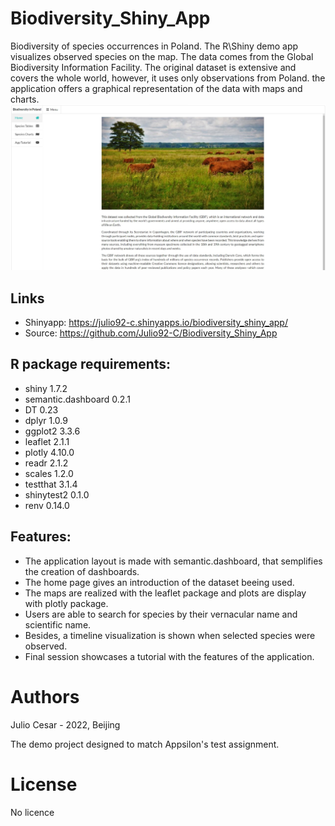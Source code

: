 # Biodiversity_Shiny_App
Biodiversity of species occurrences in Poland. The R\Shiny demo app visualizes observed species on the map. The data comes from the Global Biodiversity Information Facility. The original dataset is extensive and covers the whole world, however, it uses only observations from Poland. the application offers a graphical representation of the data with maps and charts.
![](images/shiny_app_home.jpg)

## Links
- Shinyapp: https://julio92-c.shinyapps.io/biodiversity_shiny_app/
- Source: https://github.com/Julio92-C/Biodiversity_Shiny_App

## R package requirements:
- shiny 1.7.2
- semantic.dashboard 0.2.1
- DT 0.23
- dplyr 1.0.9
- ggplot2 3.3.6
- leaflet 2.1.1
- plotly 4.10.0
- readr 2.1.2 
- scales 1.2.0
- testthat 3.1.4
- shinytest2 0.1.0
- renv 0.14.0

## Features:
- The application layout is made with semantic.dashboard, that semplifies the creation of dashboards.
- The home page gives an introduction of the dataset beeing used.
- The maps are realized with the leaflet package and plots are display with plotly package.
- Users are able to search for species by their vernacular name and scientific name.
- Besides, a timeline visualization is shown when selected species were observed.
- Final session showcases a tutorial with the features of the application.

# Authors
Julio Cesar - 2022, Beijing

The demo project designed to match Appsilon's test assignment.

# License
No licence
